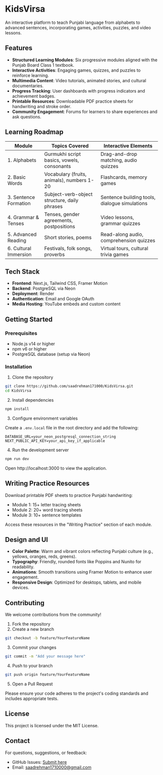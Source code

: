 # KidsVirsa

An interactive platform to teach Punjabi language from alphabets to advanced sentences, incorporating games, activities, puzzles, and video lessons.

## Features

- **Structured Learning Modules**: Six progressive modules aligned with the Punjab Board Class 1 textbook.
- **Interactive Activities**: Engaging games, quizzes, and puzzles to reinforce learning.
- **Multimedia Content**: Video tutorials, animated stories, and cultural documentaries.
- **Progress Tracking**: User dashboards with progress indicators and achievement badges.
- **Printable Resources**: Downloadable PDF practice sheets for handwriting and stroke order.
- **Community Engagement**: Forums for learners to share experiences and ask questions.

## Learning Roadmap

| Module | Topics Covered | Interactive Elements |
|--------|---------------|---------------------|
| 1. Alphabets | Gurmukhi script basics, vowels, consonants | Drag-and-drop matching, audio quizzes |
| 2. Basic Words | Vocabulary (fruits, animals), numbers 1-20 | Flashcards, memory games |
| 3. Sentence Formation | Subject-verb-object structure, daily phrases | Sentence building tools, dialogue simulations |
| 4. Grammar & Tenses | Tenses, gender agreements, postpositions | Video lessons, grammar quizzes |
| 5. Advanced Reading | Short stories, poems | Read-along audio, comprehension quizzes |
| 6. Cultural Immersion | Festivals, folk songs, proverbs | Virtual tours, cultural trivia games |

## Tech Stack

- **Frontend**: Next.js, Tailwind CSS, Framer Motion
- **Backend**: PostgreSQL via Neon
- **Deployment**: Render
- **Authentication**: Email and Google OAuth
- **Media Hosting**: YouTube embeds and custom content

## Getting Started

### Prerequisites

- Node.js v14 or higher
- npm v6 or higher
- PostgreSQL database (setup via Neon)

### Installation

1. Clone the repository
```bash
git clone https://github.com/saadrehman171000/KidsVirsa.git
cd KidsVirsa
```

2. Install dependencies
```bash
npm install
```

3. Configure environment variables

Create a `.env.local` file in the root directory and add the following:
```env
DATABASE_URL=your_neon_postgresql_connection_string
NEXT_PUBLIC_API_KEY=your_api_key_if_applicable
```

4. Run the development server
```bash
npm run dev
```

Open http://localhost:3000 to view the application.

## Writing Practice Resources

Download printable PDF sheets to practice Punjabi handwriting:

- Module 1: 15+ letter tracing sheets
- Module 2: 20+ word tracing sheets
- Module 3: 10+ sentence templates

Access these resources in the "Writing Practice" section of each module.

## Design and UI

- **Color Palette**: Warm and vibrant colors reflecting Punjabi culture (e.g., yellows, oranges, reds, greens).
- **Typography**: Friendly, rounded fonts like Poppins and Nunito for readability.
- **Animations**: Smooth transitions using Framer Motion to enhance user engagement.
- **Responsive Design**: Optimized for desktops, tablets, and mobile devices.

## Contributing

We welcome contributions from the community!

1. Fork the repository
2. Create a new branch
```bash
git checkout -b feature/YourFeatureName
```
3. Commit your changes
```bash
git commit -m "Add your message here"
```
4. Push to your branch
```bash
git push origin feature/YourFeatureName
```
5. Open a Pull Request

Please ensure your code adheres to the project's coding standards and includes appropriate tests.

## License

This project is licensed under the MIT License.

## Contact

For questions, suggestions, or feedback:

- GitHub Issues: [Submit here](https://github.com/saadrehman171000/KidsVirsa/issues)
- Email: saadrehman1710000@gmail.com 